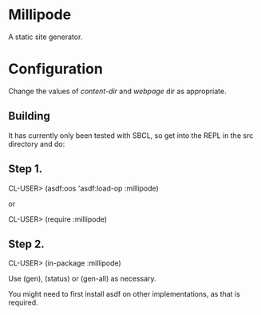 Millipode
=========

A static site generator.

# Configuration

Change the values of *content-dir* and *webpage* dir as appropriate.

## Building

It has currently only been tested with SBCL, so get into the REPL in
the src directory and do:

## Step 1.

CL-USER> (asdf:oos 'asdf:load-op :millipode)

or

CL-USER> (require :millipode)


## Step 2.

CL-USER> (in-package :millipode)


Use (gen), (status) or (gen-all) as necessary.


You might need to first install asdf on other implementations, as that
is required.






